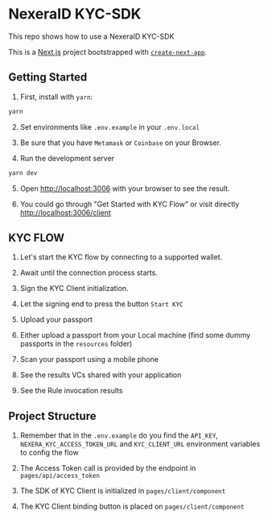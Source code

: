 # NexeraID KYC-SDK

This repo shows how to use a NexeraID KYC-SDK

This is a [Next.js](https://nextjs.org/) project bootstrapped with [`create-next-app`](https://github.com/vercel/next.js/tree/canary/packages/create-next-app).

## Getting Started

1. First, install with `yarn`:

```bash
yarn
```

2. Set environments like `.env.example` in your `.env.local`

3. Be sure that you have `Metamask` or `Coinbase` on your Browser.

4. Run the development server

```bash
yarn dev
```

5. Open [http://localhost:3006](http://localhost:3006) with your browser to see the result.

6. You could go through "Get Started with KYC Flow" or visit directly [http://localhost:3006/client](http://localhost:3006/client)

## KYC FLOW

1. Let's start the KYC flow by connecting to a supported wallet.

2. Await until the connection process starts.

3. Sign the KYC Client initialization.

4. Let the signing end to press the button `Start KYC`

5. Upload your passport

6. Either upload a passport from your Local machine (find some dummy passports in the `resources` folder)

7. Scan your passport using a mobile phone

8. See the results VCs shared with your application

9. See the Rule invocation results

## Project Structure

1. Remember that in the `.env.example` do you find the `API_KEY`, `NEXERA_KYC_ACCESS_TOKEN_URL` and `KYC_CLIENT_URL` environment variables to config the flow

2. The Access Token call is provided by the endpoint in `pages/api/access_token`

3. The SDK of KYC Client is initialized in `pages/client/component`

4. The KYC Client binding button is placed on `pages/client/component`

